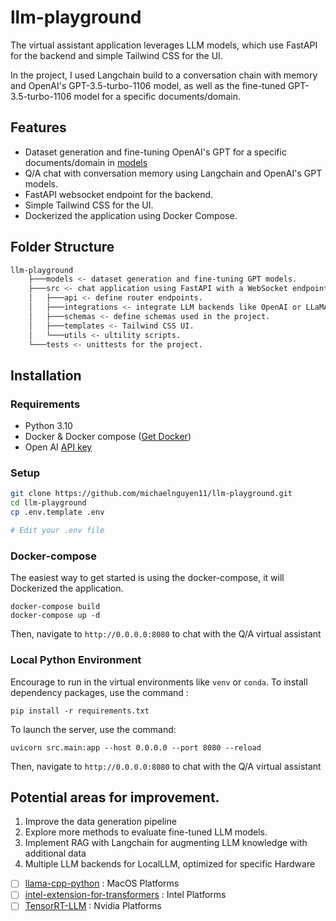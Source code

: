 # llm-playground
The virtual assistant application leverages LLM models, which use FastAPI for the backend and simple Tailwind CSS for the UI.

In the project, I used Langchain build to a conversation chain with memory and OpenAI's GPT-3.5-turbo-1106 model, as well as the fine-tuned GPT-3.5-turbo-1106 model for a specific documents/domain.

## Features
- Dataset generation and fine-tuning OpenAI's GPT for a specific documents/domain in [models](models/README.md)
- Q/A chat with conversation memory using Langchain and OpenAI's GPT models.
- FastAPI websocket endpoint for the backend.
- Simple Tailwind CSS for the UI.
- Dockerized the application using Docker Compose.

## Folder Structure

```bash
llm-playground
    ├───models <- dataset generation and fine-tuning GPT models.
    ├───src <- chat application using FastAPI with a WebSocket endpoint to interact with the GPT models.
    │   ├───api <- define router endpoints.
    │   ├───integrations <- integrate LLM backends like OpenAI or LLaMA.cpp or Intel transformers.
    │   ├───schemas <- define schemas used in the project.
    │   ├───templates <- Tailwind CSS UI.
    │   └───utils <- ultility scripts.
    └───tests <- unittests for the project.
```

## Installation

### Requirements
- Python 3.10
- Docker & Docker compose ([Get Docker](https://docs.docker.com/get-docker/))
- Open AI [API key](https://platform.openai.com/account/api-keys)

### Setup

```bash
git clone https://github.com/michaelnguyen11/llm-playground.git
cd llm-playground
cp .env.template .env

# Edit your .env file
```

### Docker-compose
The easiest way to get started is using the docker-compose, it will Dockerized the application.
```
docker-compose build
docker-compose up -d
```
Then, navigate to `http://0.0.0.0:8080` to chat with the Q/A virtual assistant

### Local Python Environment
Encourage to run in the virtual environments like `venv` or `conda`. To install dependency packages, use the command :
```
pip install -r requirements.txt
```

To launch the server, use the command:
```
uvicorn src.main:app --host 0.0.0.0 --port 8080 --reload
```
Then, navigate to `http://0.0.0.0:8080` to chat with the Q/A virtual assistant


## Potential areas for improvement.
1. Improve the data generation pipeline
2. Explore more methods to evaluate fine-tuned LLM models.
3. Implement RAG with Langchain for augmenting LLM knowledge with additional data
4. Multiple LLM backends for LocalLLM, optimized for specific Hardware
- [ ] [llama-cpp-python](https://github.com/abetlen/llama-cpp-python) : MacOS Platforms
- [ ] [intel-extension-for-transformers](https://github.com/intel/intel-extension-for-transformers) : Intel Platforms
- [ ] [TensorRT-LLM](https://github.com/NVIDIA/TensorRT-LLM) : Nvidia Platforms
